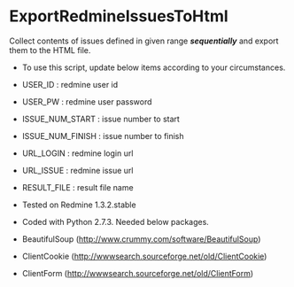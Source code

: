 ExportRedmineIssuesToHtml
===================
Collect contents of issues defined in given range _**sequentially**_ and export them to the HTML file.

- To use this script, update below items according to your circumstances.
 - USER\_ID : redmine user id
 - USER\_PW : redmine user password
 - ISSUE\_NUM\_START : issue number to start
 - ISSUE\_NUM\_FINISH : issue number to finish
 - URL\_LOGIN : redmine login url
 - URL\_ISSUE : redmine issue url
 - RESULT\_FILE : result file name

- Tested on Redmine 1.3.2.stable
 
- Coded with Python 2.7.3. Needed below packages.
 - BeautifulSoup (http://www.crummy.com/software/BeautifulSoup)
 - ClientCookie (http://wwwsearch.sourceforge.net/old/ClientCookie)
 - ClientForm (http://wwwsearch.sourceforge.net/old/ClientForm)
